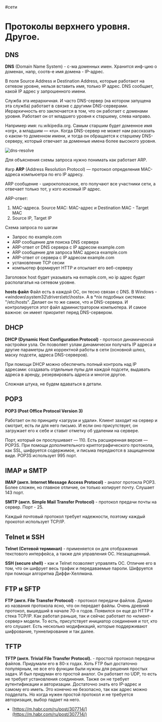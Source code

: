 #сети

# Протоколы верхнего уровня. Другое.

## DNS

**DNS** (Domain Name System) - с-ма доменных имен. Хранится инф-цию о доменах, напр, соотв-е имя домена - IP-адрес.

В поля Source Address и Destination Address, которые работают на сетевом уровне, нельзя вставить имя, только IP адрес. DNS сообщает, какой IP адрес у запрошенного имени.

Служба эта иерархичная. И часто DNS-сервер (на котором запущена эта служба) работает в связке с другими DNS-серверами. Иерархичность его заключается в том, что он работает с доменами уровня. Работает он от младшего уровня к старшему, слева направо.

Например имя: ru.wikipedia.org. Cамым старшим будет доменное имя «org», а младшим — «ru». Когда DNS-сервер не может нам рассказать о каком-то доменном имени, и тогда он обращается к старшему DNS-серверу, который отвечает за доменные имена более высокого уровня.

![dns-resolve](../media/dns-resovje.jpg)

Для объяснения схемы запроса нужно понимать как работает ARP.

#arp
**ARP** (Address Resolution Protocol) — протокол определения MAC-адреса компьюетра по его IP адресу.

ARP сообщение - широкполоасное, его получают все участники сети, а отвечает только тот, у кого искомый IP адрес.

ARP-ответ:
1) MAC-адреса. Source MAC: MAC-адрес и Destination MAC  - Target MAC
2) Source IP, Target IP

Схема запроса по шагам
- Запрос по example.com
- ARP сообщение для поиска DNS сервера
- ARP-ответ от DNS сервера с IP адресом example.com
- ARP сообщение для запроса MAC адреса example.com
- ARP-ответ от сервера с IP адресом example.com
- установление TCP сесии
- компьютер формирует HTTP и отсылает его веб-серверу

Заголовок host будет указывать на exmaple.com, но  ip адрес будет располагатья на сетевом уровне.

**hosts файл**
Файл есть в каждой ОС, он тесно связан с DNS. В Windows - «windows\system32\drivers\etc\hosts». А в *nix подобных системах: "/etc/hosts". Делает он то же самое, что и DNS-сервера. И контролируется этот файл администратором компьютера. И самое важное: он имеет приоритет перед DNS-сервером.

## DHCP

**DHCP (Dynamic Host Configuration Protocol)** - протокол динамической настройки узла. Он позволяет узлам динамически получать IP адреса и другие параметры для корректной работы в сети (основной шлюз, маску подсети, адреса DNS-серверов).

При помощи DHCP можно обеспечить полный контроль над IP адресами: создавать отдельные пулы для каждой подсети, выдавать адреса в аренду, резервировать адреса и многое другое.

Сложная штука, не будем вдаваться в детали.

## POP3

**POP3 (Post Office Protocol Version 3)**

Работает он по принципу «загрузи и удали». Клиент заходит на сервер и смотрит, есть ли для него письмо. И если оно присутствует, он загружает его к себе и ставит отметку об удалении на сервере.

Порт, который он прослушивает — 110. Есть расширенная версия — POP3S. При помощи дополнительного криптографического протокола, как SSL, шифруется содержимое, и письма передаются в защищенном виде. POP3S использует 995 порт.

## IMAP и SMTP

**IMAP (англ. Internet Message Access Protocol)** - аналог протокла POP3. Более сложен, но главное отличие, он только копирует почту. Слушает 143 порт.

**SMTP (англ. Simple Mail Transfer Protocol)** - протокол предачи почты на сервер. Порт - 25.

Каждый почтовый протокол требует надежности, поэтому каждый прокотол использует TCP/IP.

## Telnet и SSH

**Telnet (Cетевой терминал)** - применяется он для отображения текстового интерфейса, а также для управления ОС. Незащещенный.

**SSH (secure shell)** - как и Telnet позволяет управлять ОС. Отличие его в том, что он шифрует весь трафик и передаваемые пароли. Шифруется при помощи алгоритма Диффи-Хеллмана. 

## FTP и SFTP

**FTP (англ. File Transfer Protocol)** - протокол передачи файлов. Думаю из названия протокола ясно, что он передает файлы. Очень древний протокол, вышедший в начале 70-х годов. Появился он еще до HTTP и стека TCP/IP. Как работал раньше, так и сейчас работает по «клиент-сервер» модели. То есть, присутствует инициатор соединения и тот, кто его слушает. Есть несколько модификаций, которые поддерживают шифрование, туннелирование и так далее. 

## TFTP

**TFTP (англ. Trivial File Transfer Protocol).** - простой протокол передачи файлов. Придумали его в 80-х годах. Хоть FTP был достаточно популярным, не все его функции были нужны для решения простых задач. И был придуман его простой аналог. Он работает по UDP, то есть не требует установления соединения. Также он не требует аутентификации и авторизации. Достаточно знать его IP-адрес и самому его иметь. Это конечно не безопасно, так как адрес можно подделать. Но когда нужен простой протокол и не требуется авторизация, выбор падает на него.

- [https://m.habr.com/ru/post/307714/](https://m.habr.com/ru/post/307714/)